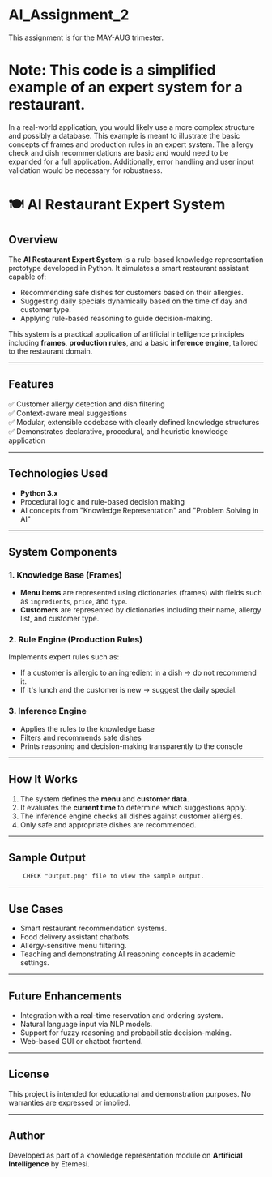 # AI_Assignment_2

This assignment is for the MAY-AUG trimester.

# Note: This code is a simplified example of an expert system for a restaurant.

In a real-world application, you would likely use a more complex structure and possibly a database.
This example is meant to illustrate the basic concepts of frames and production rules in an expert system.
The allergy check and dish recommendations are basic and would need to be expanded for a full application.
Additionally, error handling and user input validation would be necessary for robustness.

# 🍽️ AI Restaurant Expert System

## Overview

The **AI Restaurant Expert System** is a rule-based knowledge representation prototype developed in Python. It simulates a smart restaurant assistant capable of:

- Recommending safe dishes for customers based on their allergies.
- Suggesting daily specials dynamically based on the time of day and customer type.
- Applying rule-based reasoning to guide decision-making.

This system is a practical application of artificial intelligence principles including **frames**, **production rules**, and a basic **inference engine**, tailored to the restaurant domain.

---

## Features

✅ Customer allergy detection and dish filtering  
✅ Context-aware meal suggestions  
✅ Modular, extensible codebase with clearly defined knowledge structures  
✅ Demonstrates declarative, procedural, and heuristic knowledge application

---

## Technologies Used

- **Python 3.x**
- Procedural logic and rule-based decision making
- AI concepts from "Knowledge Representation" and "Problem Solving in AI"

---

## System Components

### 1. Knowledge Base (Frames)

- **Menu items** are represented using dictionaries (frames) with fields such as `ingredients`, `price`, and `type`.
- **Customers** are represented by dictionaries including their name, allergy list, and customer type.

### 2. Rule Engine (Production Rules)

Implements expert rules such as:

- If a customer is allergic to an ingredient in a dish → do not recommend it.
- If it's lunch and the customer is new → suggest the daily special.

### 3. Inference Engine

- Applies the rules to the knowledge base
- Filters and recommends safe dishes
- Prints reasoning and decision-making transparently to the console

---

## How It Works

1. The system defines the **menu** and **customer data**.
2. It evaluates the **current time** to determine which suggestions apply.
3. The inference engine checks all dishes against customer allergies.
4. Only safe and appropriate dishes are recommended.

---

## Sample Output

        CHECK "Output.png" file to view the sample output.

---

## Use Cases

- Smart restaurant recommendation systems.
- Food delivery assistant chatbots.
- Allergy-sensitive menu filtering.
- Teaching and demonstrating AI reasoning concepts in academic settings.

---

## Future Enhancements

- Integration with a real-time reservation and ordering system.
- Natural language input via NLP models.
- Support for fuzzy reasoning and probabilistic decision-making.
- Web-based GUI or chatbot frontend.

---

## License

This project is intended for educational and demonstration purposes. No warranties are expressed or implied.

---

## Author

Developed as part of a knowledge representation module on **Artificial Intelligence** by Etemesi.
